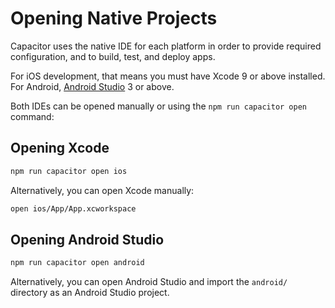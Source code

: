 # Opening Native Projects

Capacitor uses the native IDE for each platform in order to provide required configuration, and to build, test, and deploy apps.

For iOS development, that means you must have Xcode 9 or above installed. For Android, [Android Studio](https://developer.android.com/studio/index.html) 3 or above.

Both IDEs can be opened manually or using the `npm run capacitor open` command:

## Opening Xcode

```bash
npm run capacitor open ios
```

Alternatively, you can open Xcode manually:

```bash
open ios/App/App.xcworkspace
```

## Opening Android Studio

```bash
npm run capacitor open android
```

Alternatively, you can open Android Studio and import the `android/` directory as an Android Studio project.
